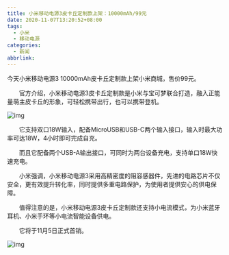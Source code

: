 ```yaml
---
title: 小米移动电源3皮卡丘定制款上架：10000mAh/99元
date: 2020-11-07T13:20:52+08:00
tags:
  - 小米
  - 移动电源
categories:
  - 新闻
abbrlink:
---
```


今天小米移动电源3 10000mAh皮卡丘定制款上架小米商城，售价99元。

　　官方介绍，小米移动电源3皮卡丘定制款是小米与宝可梦联合打造，融入正能量萌主皮卡丘的形象，可轻松携带出行，也可以携带登机。

![img](https://cdn.jsdelivr.net/gh/yakeing/Documentation@main/Hexo/images/9acc-kcieyvz5243027.png)

　　它支持双口18W输入，配备MicroUSB和USB-C两个输入接口，输入时最大功率可达18W，4小时即可完成自充。

　　而且它配备两个USB-A输出接口，可同时为两台设备充电，支持单口18W快速充电。

　　小米强调，小米移动电源3采用高精密度的阻容感器件，先进的电路芯片不仅安全，更有效提升转化率，同时提供多重电路保护，为使用者提供安心的供电保障。

　　值得注意的是，小米移动电源3皮卡丘定制款还支持小电流模式，为小米蓝牙耳机、小米手环等小电流智能设备供电。

　　它将于11月5日正式首销。

![img](https://cdn.jsdelivr.net/gh/yakeing/Documentation@main/Hexo/images/e8eb-kcieyvz5243028.png)